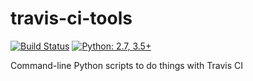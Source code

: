 # travis-ci-tools

[![Build Status](https://travis-ci.org/hugovk/travis-ci-tools.svg?branch=master)](https://travis-ci.org/hugovk/travis-ci-tools)
[![Python: 2.7, 3.5+](https://img.shields.io/badge/python-2.7,_3.5+-blue.svg)](https://www.python.org/downloads/)

Command-line Python scripts to do things with Travis CI
